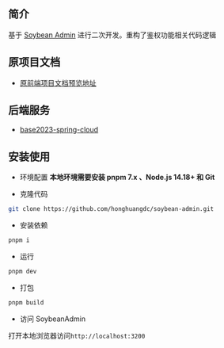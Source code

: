 

## 简介
基于 [Soybean Admin](https://github.com/honghuangdc/soybean-admin) 进行二次开发。重构了鉴权功能相关代码逻辑


## 原项目文档

- [原前端项目文档预览地址](https://docs.soybean.pro)


## 后端服务

- [base2023-spring-cloud](https://github.com/AllenDengMs/base2023-spring-cloud)


## 安装使用

- 环境配置
  **本地环境需要安装 pnpm 7.x 、Node.js 14.18+ 和 Git**

- 克隆代码

```bash
git clone https://github.com/honghuangdc/soybean-admin.git
```

- 安装依赖

```bash
pnpm i
```

- 运行

```bash
pnpm dev
```

- 打包

```bash
pnpm build
```

- 访问 SoybeanAdmin

打开本地浏览器访问`http://localhost:3200`